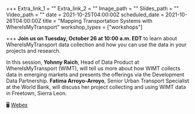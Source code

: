 +++
Extra_link_1 = ""
Extra_link_2 = ""
Image_path = ""
Slides_path = ""
Video_path = ""
date = 2021-10-25T04:00:00Z
scheduled_date = 2021-10-26T04:00:00Z
title = "Mapping Transportation Systems with WhereIsMyTransport"
workshop_types = ["workshops"]

+++
**Join us on Tuesday, October 26 at 10:00 a.m. EDT**  to learn about WhereIsMyTransport data collection and how you can use the data in your projects and research.

In this session, **Yohnny Raich**, Head of Data Product at WhereIsMyTransport (WIMT), will tell us more about how WIMT collects data in emerging markets and presents the offerings via the Development Data Partnership. **Fatima Arroyo-Arroyo**, Senior Urban Transport Specialist at the World Bank, will discuss her project collecting and using WIMT data in Freetown, Sierra Leon.

🖥 [Webex](https://worldbankgroup.webex.com/worldbankgroup/j.php?MTID=m10ef6198431bbec998e351db1d0b476d  )